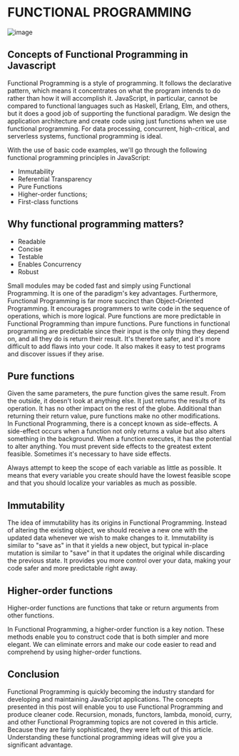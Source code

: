# FUNCTIONAL PROGRAMMING

![image](https://miro.medium.com/max/1400/1*3wp2A9xFW7LbCKFA_X2-sw.png)

## Concepts of Functional Programming in Javascript

Functional Programming is a style of programming. It follows the declarative pattern, which means it concentrates on what the program intends to do rather than how it will accomplish it. JavaScript, in particular, cannot be compared to functional languages such as Haskell, Erlang, Elm, and others, but it does a good job of supporting the functional paradigm. We design the application architecture and create code using just functions when we use functional programming. For data processing, concurrent, high-critical, and serverless systems, functional programming is ideal.

With the use of basic code examples, we'll go through the following functional programming principles in JavaScript:

- Immutability
- Referential Transparency
- Pure Functions
- Higher-order functions;
- First-class functions

## Why functional programming matters?

- Readable
- Concise
- Testable
- Enables Concurrency
- Robust

Small modules may be coded fast and simply using Functional Programming. It is one of the paradigm's key advantages. Furthermore, Functional Programming is far more succinct than Object-Oriented Programming. It encourages programmers to write code in the sequence of operations, which is more logical. Pure functions are more predictable in Functional Programming than impure functions. Pure functions in functional programming are predictable since their input is the only thing they depend on, and all they do is return their result. It's therefore safer, and it's more difficult to add flaws into your code. It also makes it easy to test programs and discover issues if they arise.

## Pure functions

Given the same parameters, the pure function gives the same result. From the outside, it doesn't look at anything else. It just returns the results of its operation. It has no other impact on the rest of the globe. Additional than returning their return value, pure functions make no other modifications.\
In Functional Programming, there is a concept known as side-effects. A side-effect occurs when a function not only returns a value but also alters something in the background. When a function executes, it has the potential to alter anything. You must prevent side effects to the greatest extent feasible. Sometimes it's necessary to have side effects.

Always attempt to keep the scope of each variable as little as possible. It means that every variable you create should have the lowest feasible scope and that you should localize your variables as much as possible.

## Immutability

The idea of immutability has its origins in Functional Programming. Instead of altering the existing object, we should receive a new one with the updated data whenever we wish to make changes to it. Immutability is similar to "save as" in that it yields a new object, but typical in-place mutation is similar to "save" in that it updates the original while discarding the previous state. It provides you more control over your data, making your code safer and more predictable right away.

## Higher-order functions

Higher-order functions are functions that take or return arguments from other functions.

In Functional Programming, a higher-order function is a key notion. These methods enable you to construct code that is both simpler and more elegant. We can eliminate errors and make our code easier to read and comprehend by using higher-order functions.

## Conclusion

Functional Programming is quickly becoming the industry standard for developing and maintaining JavaScript applications. The concepts presented in this post will enable you to use Functional Programming and produce cleaner code. Recursion, monads, functors, lambda, monoid, curry, and other Functional Programming topics are not covered in this article. Because they are fairly sophisticated, they were left out of this article. Understanding these functional programming ideas will give you a significant advantage.
